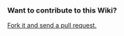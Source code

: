 ### Want to contribute to this Wiki?

[Fork it and send a pull request.](https://github.com/OHDSI/atlas-wiki)